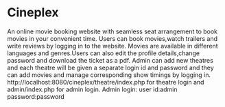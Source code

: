 # Cineplex
An online movie booking website with seamless seat arrangement to book movies in your convenient time. Users can book movies,watch trailers and write reviews by logging in to the website. Movies are available in different languages and genres.Users can also edit the profile details,change password and download the ticket as a pdf.
Admin can add new theatres and each theatre will be given a separate login id and password and they can add movies and manage corresponding show timings by logging in. http://localhost:8080/cineplex/theatre/index.php for theatre login and admin/index.php for admin login.
Admin login:
user id:admin password:password
